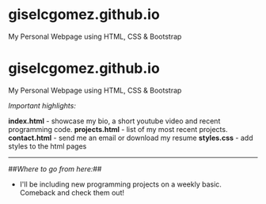 # giselcgomez.github.io
My Personal Webpage using HTML, CSS & Bootstrap
# giselcgomez.github.io
My Personal Webpage using HTML, CSS & Bootstrap


*Important highlights:*

**index.html** - showcase my bio, a short youtube video and recent programming code.
**projects.html** - list of my most recent projects.
**contact.html** - send me an email or download my resume
**styles.css** - add styles to the html pages


---
##*Where to go from here:*##

- I'll be including new programming projects on a weekly basic. Comeback and check them out!